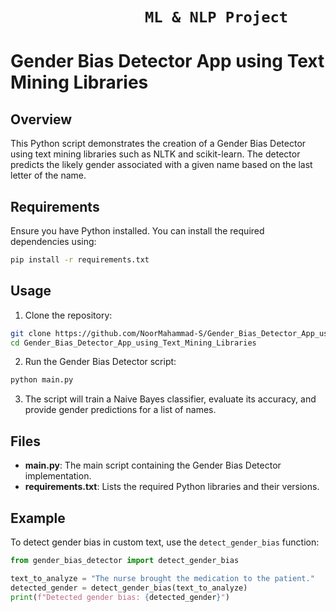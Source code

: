 # ```                ML & NLP Project                ```

# Gender Bias Detector App using Text Mining Libraries

## Overview

This Python script demonstrates the creation of a Gender Bias Detector using text mining libraries such as NLTK and scikit-learn. The detector predicts the likely gender associated with a given name based on the last letter of the name.

## Requirements

Ensure you have Python installed. You can install the required dependencies using:

```bash
pip install -r requirements.txt
```

## Usage

1. Clone the repository:

```bash
git clone https://github.com/NoorMahammad-S/Gender_Bias_Detector_App_using_Text_Mining_Libraries.git
cd Gender_Bias_Detector_App_using_Text_Mining_Libraries
```

2. Run the Gender Bias Detector script:

```bash
python main.py
```

3. The script will train a Naive Bayes classifier, evaluate its accuracy, and provide gender predictions for a list of names.

## Files

- **main.py**: The main script containing the Gender Bias Detector implementation.
- **requirements.txt**: Lists the required Python libraries and their versions.

## Example

To detect gender bias in custom text, use the `detect_gender_bias` function:

```python
from gender_bias_detector import detect_gender_bias

text_to_analyze = "The nurse brought the medication to the patient."
detected_gender = detect_gender_bias(text_to_analyze)
print(f"Detected gender bias: {detected_gender}")
```

